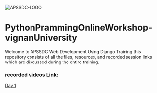![APSSDC-LOGO](https://drive.google.com/uc?export=download&id=15AKQ6_-BixW4K6mL6RPphF5EKXqYF2zj)

# PythonPrammingOnlineWorkshop-vignanUniversity

Welcome to APSSDC Web Development Using Django Training this repository consists of all the files, resources, and recorded session links which are discussed during the entire training.

### recorded videos Link:

[Day 1](https://transcripts.gotomeeting.com/#/s/6f97ba45968f78583940e7d647c9b2dff43154ef1f330d27c01d5f8ef4866e14)
